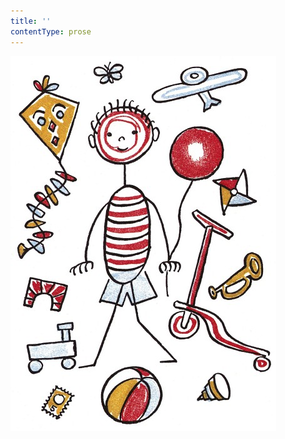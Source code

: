 ```yaml
---
title: ''
contentType: prose
---
```


<section>

![povidani_o_pejskovi_a_kocicce_032](./resources/povidani_o_pejskovi_a_kocicce_032.jpg)

</section>
